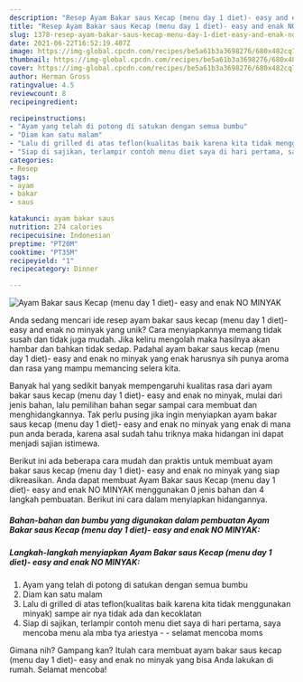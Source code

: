 ```yaml
---
description: "Resep Ayam Bakar saus Kecap (menu day 1 diet)- easy and enak NO MINYAK, Lezat Sekali"
title: "Resep Ayam Bakar saus Kecap (menu day 1 diet)- easy and enak NO MINYAK, Lezat Sekali"
slug: 1378-resep-ayam-bakar-saus-kecap-menu-day-1-diet-easy-and-enak-no-minyak-lezat-sekali
date: 2021-06-22T16:52:19.407Z
image: https://img-global.cpcdn.com/recipes/be5a61b3a3698276/680x482cq70/ayam-bakar-saus-kecap-menu-day-1-diet-easy-and-enak-no-minyak-foto-resep-utama.jpg
thumbnail: https://img-global.cpcdn.com/recipes/be5a61b3a3698276/680x482cq70/ayam-bakar-saus-kecap-menu-day-1-diet-easy-and-enak-no-minyak-foto-resep-utama.jpg
cover: https://img-global.cpcdn.com/recipes/be5a61b3a3698276/680x482cq70/ayam-bakar-saus-kecap-menu-day-1-diet-easy-and-enak-no-minyak-foto-resep-utama.jpg
author: Herman Gross
ratingvalue: 4.5
reviewcount: 8
recipeingredient:

recipeinstructions:
- "Ayam yang telah di potong di satukan dengan semua bumbu"
- "Diam kan satu malam"
- "Lalu di grilled di atas teflon(kualitas baik karena kita tidak menggunakan minyak) sampe air nya tidak ada dan kecoklatan"
- "Siap di sajikan, terlampir contoh menu diet saya di hari pertama, saya mencoba menu ala mba tya ariestya   selamat mencoba moms"
categories:
- Resep
tags:
- ayam
- bakar
- saus

katakunci: ayam bakar saus 
nutrition: 274 calories
recipecuisine: Indonesian
preptime: "PT20M"
cooktime: "PT35M"
recipeyield: "1"
recipecategory: Dinner

---
```



![Ayam Bakar saus Kecap (menu day 1 diet)- easy and enak NO MINYAK](https://img-global.cpcdn.com/recipes/be5a61b3a3698276/680x482cq70/ayam-bakar-saus-kecap-menu-day-1-diet-easy-and-enak-no-minyak-foto-resep-utama.jpg)

Anda sedang mencari ide resep ayam bakar saus kecap (menu day 1 diet)- easy and enak no minyak yang unik? Cara menyiapkannya memang tidak susah dan tidak juga mudah. Jika keliru mengolah maka hasilnya akan hambar dan bahkan tidak sedap. Padahal ayam bakar saus kecap (menu day 1 diet)- easy and enak no minyak yang enak harusnya sih punya aroma dan rasa yang mampu memancing selera kita.



Banyak hal yang sedikit banyak mempengaruhi kualitas rasa dari ayam bakar saus kecap (menu day 1 diet)- easy and enak no minyak, mulai dari jenis bahan, lalu pemilihan bahan segar sampai cara membuat dan menghidangkannya. Tak perlu pusing jika ingin menyiapkan ayam bakar saus kecap (menu day 1 diet)- easy and enak no minyak yang enak di mana pun anda berada, karena asal sudah tahu triknya maka hidangan ini dapat menjadi sajian istimewa.


Berikut ini ada beberapa cara mudah dan praktis untuk membuat ayam bakar saus kecap (menu day 1 diet)- easy and enak no minyak yang siap dikreasikan. Anda dapat membuat Ayam Bakar saus Kecap (menu day 1 diet)- easy and enak NO MINYAK menggunakan 0 jenis bahan dan 4 langkah pembuatan. Berikut ini cara dalam menyiapkan hidangannya.

<!--inarticleads1-->

##### Bahan-bahan dan bumbu yang digunakan dalam pembuatan Ayam Bakar saus Kecap (menu day 1 diet)- easy and enak NO MINYAK:





<!--inarticleads2-->

##### Langkah-langkah menyiapkan Ayam Bakar saus Kecap (menu day 1 diet)- easy and enak NO MINYAK:

1. Ayam yang telah di potong di satukan dengan semua bumbu
1. Diam kan satu malam
1. Lalu di grilled di atas teflon(kualitas baik karena kita tidak menggunakan minyak) sampe air nya tidak ada dan kecoklatan
1. Siap di sajikan, terlampir contoh menu diet saya di hari pertama, saya mencoba menu ala mba tya ariestya  -  - selamat mencoba moms




Gimana nih? Gampang kan? Itulah cara membuat ayam bakar saus kecap (menu day 1 diet)- easy and enak no minyak yang bisa Anda lakukan di rumah. Selamat mencoba!
